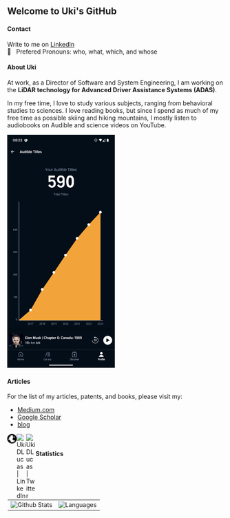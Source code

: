 ## Welcome to Uki's GitHub


#### Contact
Write to me on [LinkedIn][linkedin] <br/>
🙈  &nbsp; Prefered Pronouns: who, what, which, and whose <br/>


#### About Uki 

At work, as a Director of Software and System Engineering, I am working on the **LiDAR technology for Advanced Driver Assistance Systems (ADAS)**.

In my free time, I love to study various subjects, ranging from behavioral studies to sciences.
I love reading books, but since I spend as much of my free time as possible skiing and hiking mountains, I mostly listen to audiobooks on Audible and science videos on YouTube.

[<img src="https://github.com/UkiDLucas/UkiDLucas/blob/main/Audible.png" width="250" />]( https://github.com/UkiDLucas/UkiDLucas/blob/main/Audible.png )


#### Articles
For the list of my articles, patents, and books, please visit my:  
- [Medium.com][medium]
- [Google Scholar][google scholar] 
- [blog][url blogger]


[<img align="left" alt="UkiDLucas" width="22px" src="https://raw.githubusercontent.com/iconic/open-iconic/master/svg/globe.svg" />][website]
[<img align="left" alt="UkiDLucas | LinkedIn" width="22px" src="https://cdn.jsdelivr.net/npm/simple-icons@v3/icons/linkedin.svg" />][linkedin]
[<img align="left" alt="UkiDLucas | Twitter" width="22px" src="https://cdn.jsdelivr.net/npm/simple-icons@v3/icons/twitter.svg" />][twitter]
<!--
[<img align="left" alt="UkiDLucas | Instagram" width="22px" src="https://cdn.jsdelivr.net/npm/simple-icons@v3/icons/instagram.svg" />][instagram]
[<img align="left" alt="UkiDLucas | YouTube" width="22px" src="https://cdn.jsdelivr.net/npm/simple-icons@v3/icons/youtube.svg" />][youtube]
-->


<br />

#### Statistics 
<!-- https://github.com/anuraghazra/github-readme-stats -->
<table style="border: 1px solid transparent" >
<tr>
  <td>
      <img alt="Github Stats" 
       src="https://github-readme-stats.vercel.app/api?username=UkiDLucas&show_icons=true&hide_border=true&count_private=true&include_all_commits=true&hide=contribs" 
       />
  </td>
  <td>
      <img alt="Languages" 
       src="https://github-readme-stats.vercel.app/api/top-langs/?username=UkiDLucas&hide_border=true&langs_count=9&count_private=true&layout=compact&include_all_commits=true&hide=HTML,Jupyther%20Notebook" 
       />
  </td>
</tr>
 
 
<table>
   

<br />
 

<!-- Complete list of emoji: https://gist.github.com/rxaviers/7360908 -->


 
 
[website]: https://github.com/UkiDLucas
[medium]: https://UkiDLucas.medium.com/
[twitter]: https://twitter.com/UkiDLucas
[youtube]: https://youtube.com/UkiDLucas
[instagram]: https://instagram.com/UkiDLucas
[linkedin]: https://linkedin.com/in/UkiDLucas
[google scholar]: https://scholar.google.com/citations?hl=en&user=hBKIwg4AAAAJ&view_op=list_works&sortby=pubdate
[url blogger]: https://uki.blogspot.com/
